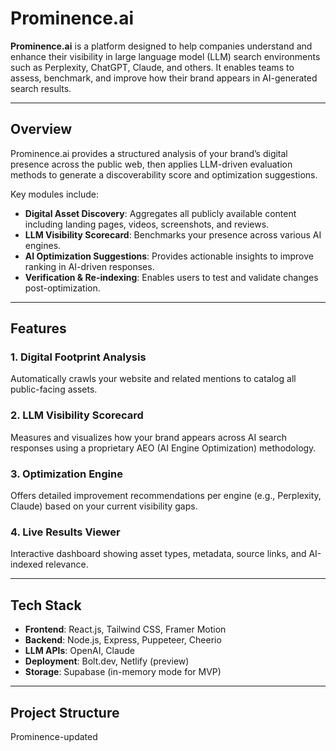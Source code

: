 # Prominence.ai

**Prominence.ai** is a platform designed to help companies understand and enhance their visibility in large language model (LLM) search environments such as Perplexity, ChatGPT, Claude, and others. It enables teams to assess, benchmark, and improve how their brand appears in AI-generated search results.

---

## Overview

Prominence.ai provides a structured analysis of your brand’s digital presence across the public web, then applies LLM-driven evaluation methods to generate a discoverability score and optimization suggestions.

Key modules include:

- **Digital Asset Discovery**: Aggregates all publicly available content including landing pages, videos, screenshots, and reviews.
- **LLM Visibility Scorecard**: Benchmarks your presence across various AI engines.
- **AI Optimization Suggestions**: Provides actionable insights to improve ranking in AI-driven responses.
- **Verification & Re-indexing**: Enables users to test and validate changes post-optimization.

---

## Features

### 1. Digital Footprint Analysis
Automatically crawls your website and related mentions to catalog all public-facing assets.

### 2. LLM Visibility Scorecard
Measures and visualizes how your brand appears across AI search responses using a proprietary AEO (AI Engine Optimization) methodology.

### 3. Optimization Engine
Offers detailed improvement recommendations per engine (e.g., Perplexity, Claude) based on your current visibility gaps.

### 4. Live Results Viewer
Interactive dashboard showing asset types, metadata, source links, and AI-indexed relevance.

---

## Tech Stack

- **Frontend**: React.js, Tailwind CSS, Framer Motion  
- **Backend**: Node.js, Express, Puppeteer, Cheerio  
- **LLM APIs**: OpenAI, Claude  
- **Deployment**: Bolt.dev, Netlify (preview)  
- **Storage**: Supabase (in-memory mode for MVP)

---

## Project Structure

Prominence-updated
